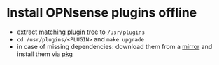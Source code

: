 # Install OPNsense plugins offline
* extract [matching plugin tree](https://github.com/opnsense/plugins/tags) to `/usr/plugins`
* `cd /usr/plugins/<PLUGIN>` and `make upgrade`
* in case of missing dependencies: download them from a [mirror](https://opnsense.org/download) and install them via [pkg](https://github.com/fmirkes/gists/blob/main/snippets/pkg.sh)
